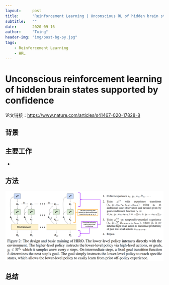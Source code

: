 ```yaml
---
layout:     post
title:      "Reinforcement Learning | Unconscious RL of hidden brain states supported by confidence"
subtitle:   ""
date:       2020-09-16
author:     "Txing"
header-img: "img/post-bg-py.jpg"
tags:
    - Reinforcement Learning
    - HRL
---
```


# Unconscious reinforcement learning of hidden brain states supported by confidence   

论文链接：https://www.nature.com/articles/s41467-020-17828-8

## 背景









## 主要工作

- 


## 方法

![](https://raw.githubusercontent.com/txing-casia/txing-casia.github.io/master/img/20200912-1.png)












## 总结









